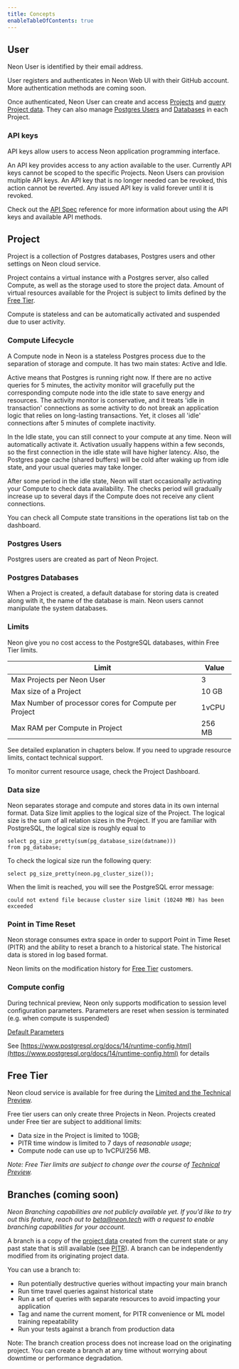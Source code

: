 ```yaml
---
title: Concepts
enableTableOfContents: true
---
```


## User

Neon User is identified by their email address.

User registers and authenticates in Neon Web UI with their GitHub account. More authentication methods are coming soon.

Once authenticated, Neon User can create and access [Projects](#project) and [query Project data](../tutorials#query-via-ui). They can also manage [Postgres Users](#postgres-users) and [Databases](#postgres-databases) in each Project.

### API keys

API keys allow users to access Neon application programming interface.

An API key provides access to any action available to the user. Currently API keys cannot be scoped to the specific Projects. Neon Users can provision multiple API keys. An API key that is no longer needed can be revoked, this action cannot be reverted. Any issued API key is valid forever until it is revoked.

Check out the [API Spec](https://console.neon.tech/api-docs) reference for more information about using the API keys and available API methods.

## Project

Project is a collection of Postgres databases, Postgres users and other settings on Neon cloud service.

Project contains a virtual instance with a Postgres server, also called Compute, as well as the storage used to store the project data. Amount of virtual resources available for the Project is subject to limits defined by the [Free Tier](#free-tier).

Compute is stateless and can be automatically activated and suspended due to user activity.

### Compute Lifecycle

A Compute node in Neon is a stateless Postgres process due to the separation of storage and compute. It has two main states: Active and Idle.

Active means that Postgres is running right now. If there are no active queries for 5 minutes, the activity monitor will gracefully put the corresponding compute node into the idle state to save energy and resources. The activity monitor is conservative, and it treats 'idle in transaction' connections as some activity to do not break an application logic that relies on long-lasting transactions. Yet, it closes all 'idle' connections after 5 minutes of complete inactivity.

In the Idle state, you can still connect to your compute at any time. Neon will automatically activate it. Activation usually happens within a few seconds, so the first connection in the idle state will have higher latency. Also, the Postgres page cache (shared buffers) will be cold after waking up from idle state, and your usual queries may take longer.

After some period in the idle state, Neon will start occasionally activating your Compute to check data availability. The checks period will gradually increase up to several days if the Compute does not receive any client connections.

You can check all Compute state transitions in the operations list tab on the dashboard.

### Postgres Users

Postgres users are created as part of Neon Project.

### Postgres Databases

When a Project is created, a default database for storing data is created along with it, the name of the database is main. Neon users cannot manipulate the system databases.

### Limits

Neon give you no cost access to the PostgreSQL databases, within Free Tier limits.

| Limit                                                 | Value  |
| ----------------------------------------------------- | ------ |
| Max Projects per Neon User                            | 3      |
| Max size of a Project                                 | 10 GB  |
| Max Number of processor cores for Compute per Project | 1vCPU  |
| Max RAM per Compute in Project                        | 256 MB |

See detailed explanation in chapters below.
If you need to upgrade resource limits, contact technical support.

To monitor current resource usage, check the Project Dashboard.

### Data size

Neon separates storage and compute and stores data in its own internal format.
Data Size limit applies to the logical size of the Project. The logical size is the sum of all relation sizes in the Project.
If you are familiar with PostgreSQL, the logical size is roughly equal to

```postgresql
select pg_size_pretty(sum(pg_database_size(datname)))
from pg_database;
```

To check the logical size run the following query:

`select pg_size_pretty(neon.pg_cluster_size());`

When the limit is reached, you will see the PostgreSQL error message:

`could not extend file because cluster size limit (10240 MB) has been exceeded`

### Point in Time Reset

Neon storage consumes extra space in order to support Point in Time Reset (PITR) and the ability to reset a branch to a historical state. The historical data is stored in log based format.

Neon limits on the modification history for [Free Tier](#free-tier) customers.

### Compute config

During technical preview, Neon only supports modification to session level configuration parameters. Parameters are reset when session is terminated (e.g. when compute is suspended)

[Default Parameters](../compatibiilty#default-parameters)

See [https://www.postgresql.org/docs/14/runtime-config.html](https://www.postgresql.org/docs/14/runtime-config.html) for details

## Free Tier

Neon cloud service is available for free during the [Limited and the Technical Preview](../roadmap).

Free tier users can only create three Projects in Neon. Projects created under Free tier are subject to additional limits:

- Data size in the Project is limited to 10GB;
- PITR time window is limited to 7 days of _reasonable usage_;
- Compute node can use up to 1vCPU/256 MB.

_Note: Free Tier limits are subject to change over the course of [Technical Preview](../roadmap)._

## Branches (coming soon)

_Neon Branching capabilities are not publicly available yet. If you’d like to try out this feature, reach out to beta@neon.tech with a request to enable branching capabilities for your account._

A branch is a copy of the [project data](#project) created from the current state or any past state that is still available (see [PITR](#point-in-time-reset)). A branch can be independently modified from its originating project data.

You can use a branch to:

- Run potentially destructive queries without impacting your main branch
- Run time travel queries against historical state
- Run a set of queries with separate resources to avoid impacting your application
- Tag and name the current moment, for PITR convenience or ML model training repeatability
- Run your tests against a branch from production data

Note: The branch creation process does not increase load on the originating project. You can create a branch at any time without worrying about downtime or performance degradation.
